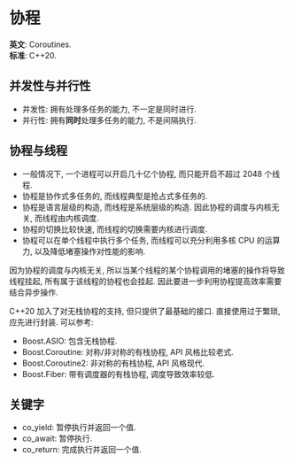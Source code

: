 # 协程

**英文**: Coroutines.  
**标准**: C++20.  

## 并发性与并行性

- 并发性: 拥有处理多任务的能力, 不一定是同时进行.
- 并行性: 拥有**同时**处理多任务的能力, 不是间隔执行.

## 协程与线程

- 一般情况下, 一个进程可以开启几十亿个协程, 而只能开启不超过 2048 个线程.
- 协程是协作式多任务的, 而线程典型是抢占式多任务的.
- 协程是语言层级的构造, 而线程是系统层级的构造. 因此协程的调度与内核无关, 而线程由内核调度.
- 协程的切换比较快速, 而线程的切换需要内核进行调度.
- 协程可以在单个线程中执行多个任务, 而线程可以充分利用多核 CPU 的运算力, 以及降低堵塞操作对性能的影响.

因为协程的调度与内核无关, 所以当某个线程的某个协程调用的堵塞的操作将导致线程挂起, 所有属于该线程的协程也会挂起. 因此要进一步利用协程提高效率需要结合异步操作.

C++20 加入了对无栈协程的支持, 但只提供了最基础的接口. 直接使用过于繁琐, 应先进行封装. 可以参考:

- Boost.ASIO: 包含无栈协程.
- Boost.Coroutine: 对称/非对称的有栈协程, API 风格比较老式.
- Boost.Coroutine2: 非对称的有栈协程, API 风格现代.
- Boost.Fiber: 带有调度器的有栈协程, 调度导致效率较低.

## 关键字

- co_yield: 暂停执行并返回一个值.
- co_await: 暂停执行.
- co_return: 完成执行并返回一个值.
